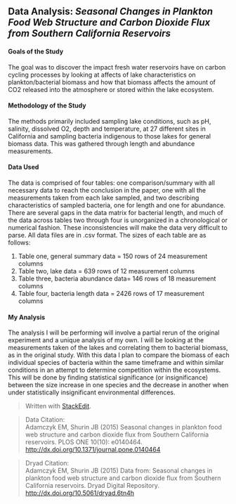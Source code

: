 ## **Data Analysis:** *Seasonal Changes in Plankton Food Web Structure and Carbon Dioxide Flux from Southern California Reservoirs*
  

#### Goals of the Study  
The goal was to discover the impact fresh water reservoirs have on carbon cycling processes by looking at affects of lake characteristics on plankton/bacterial biomass and how that biomass affects the amount of CO2 released into the atmosphere or stored within the lake ecosystem.  
#### Methodology of the Study  
The methods primarily included sampling lake conditions, such as pH, salinity, dissolved O2, depth and temperature, at 27 different sites in California and sampling bacteria indigenous to those lakes for general biomass data. This was gathered through length and abundance measurements.   
#### Data Used  
The data is comprised of four tables: one comparison/summary with all necessary data to reach the conclusion in the paper, one with all the measurements taken from each lake sampled, and two describing characteristics of sampled bacteria, one for length and one for abundance. There are several gaps in the data matrix for bacterial length, and much of the data across tables two through four is unorganized in a chronological or numerical fashion. These inconsistencies will make the data very difficult to parse. All data files are in .csv format. The sizes of each table are as follows:  
1. Table one, general summary data = 150 rows of 24 measurement columns  
2. Table two, lake data = 639 rows of 12 measurement columns  
3. Table three, bacteria abundance data= 146 rows of 18 measurement columns  
4. Table four, bacteria length data = 2426 rows of 17 measurement columns  
  
#### My Analysis  
The analysis I will be performing will involve a partial rerun of the original experiment and a unique analysis of my own. I will be looking at the measurements taken of the lakes and correlating them to bacterial biomass, as in the original study. With this data I plan to compare the biomass of each individual species of bacteria within the same timeframe and within similar conditions in an attempt to determine competition within the ecosystems. This will be done by finding statistical significance (or insignificance) between the size increase in one species and the decrease in another when under statistically insignificant environmental differences.   

> Written with [StackEdit](https://stackedit.io/).  

>Data Citation:  
Adamczyk EM, Shurin JB (2015) Seasonal changes in plankton food web structure and carbon dioxide flux from Southern California reservoirs. PLOS ONE 10(10): e0140464. http://dx.doi.org/10.1371/journal.pone.0140464  

>Dryad Citation:  
Adamczyk EM, Shurin JB (2015) Data from: Seasonal changes in plankton food web structure and carbon dioxide flux from Southern California reservoirs. Dryad Digital Repository. http://dx.doi.org/10.5061/dryad.6tn4h

